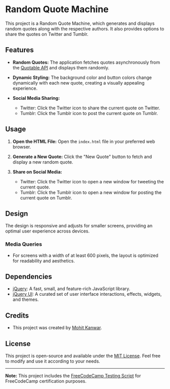 # Random Quote Machine

This project is a Random Quote Machine, which generates and displays random quotes along with the respective authors. It also provides options to share the quotes on Twitter and Tumblr.

## Features

- **Random Quotes:** The application fetches quotes asynchronously from the [Quotable API](https://api.quotable.io/quotes) and displays them randomly.

- **Dynamic Styling:** The background color and button colors change dynamically with each new quote, creating a visually appealing experience.

- **Social Media Sharing:**
  - Twitter: Click the Twitter icon to share the current quote on Twitter.
  - Tumblr: Click the Tumblr icon to post the current quote on Tumblr.

## Usage

1. **Open the HTML File:**
   Open the `index.html` file in your preferred web browser.

2. **Generate a New Quote:**
   Click the "New Quote" button to fetch and display a new random quote.

3. **Share on Social Media:**
   - Twitter: Click the Twitter icon to open a new window for tweeting the current quote.
   - Tumblr: Click the Tumblr icon to open a new window for posting the current quote on Tumblr.

## Design

The design is responsive and adjusts for smaller screens, providing an optimal user experience across devices.

### Media Queries

- For screens with a width of at least 600 pixels, the layout is optimized for readability and aesthetics.

## Dependencies

- [jQuery](https://jquery.com/): A fast, small, and feature-rich JavaScript library.
- [jQuery UI](https://jqueryui.com/): A curated set of user interface interactions, effects, widgets, and themes.

## Credits

- This project was created by [Mohit Kanwar](https://codepen.io/montyaction/).

## License

This project is open-source and available under the [MIT License](LICENSE). Feel free to modify and use it according to your needs.

---

**Note:** This project includes the [FreeCodeCamp Testing Script](https://cdn.freecodecamp.org/testable-projects-fcc/v1/bundle.js) for FreeCodeCamp certification purposes.
